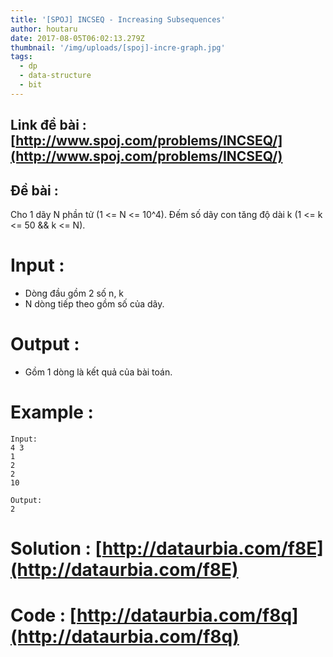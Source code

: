 ```yaml
---
title: '[SPOJ] INCSEQ - Increasing Subsequences'
author: houtaru
date: 2017-08-05T06:02:13.279Z
thumbnail: '/img/uploads/[spoj]-incre-graph.jpg'
tags:
  - dp
  - data-structure
  - bit
---
```

## Link đề bài : [http://www.spoj.com/problems/INCSEQ/](http://www.spoj.com/problems/INCSEQ/)
## Đề bài :
Cho 1 dãy N phần tử (1 <= N <= 10^4). Đếm số dãy con tăng độ dài k (1 <= k <= 50 && k <= N).

# Input :
- Dòng đầu gồm 2 số n, k
- N dòng tiếp theo gồm số của dãy.

# Output :
- Gồm 1 dòng là kết quả của bài toán.

# Example :
```
Input:
4 3
1
2
2
10

Output:
2
```

# Solution : [http://dataurbia.com/f8E](http://dataurbia.com/f8E)
# Code : [http://dataurbia.com/f8q](http://dataurbia.com/f8q)

